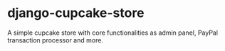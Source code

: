 # django-cupcake-store
A simple cupcake store with core functionalities as admin panel, PayPal transaction processor and more.
